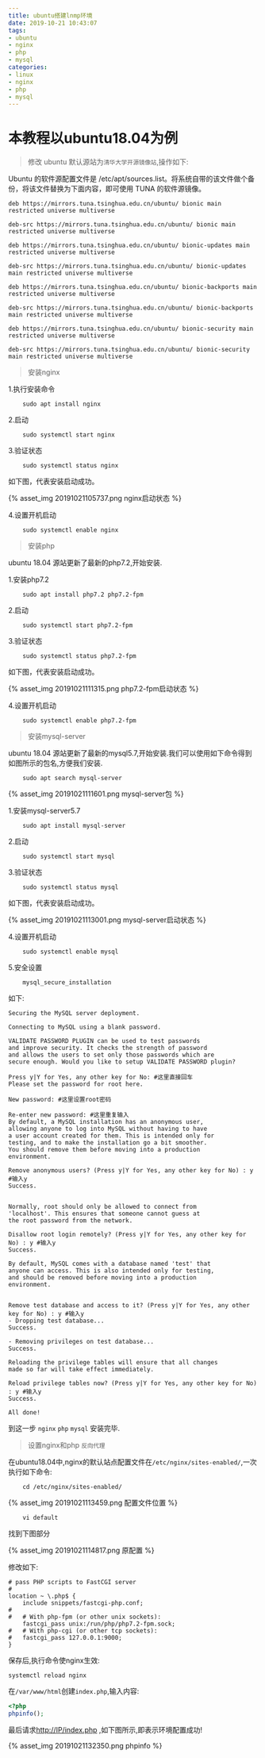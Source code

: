 ```yaml
---
title: ubuntu搭建lnmp环境
date: 2019-10-21 10:43:07
tags: 
- ubuntu
- nginx
- php
- mysql
categories: 
- linux
- nginx
- php
- mysql
---
```


# **本教程以ubuntu18.04为例** 


> 修改 ubuntu 默认源站为`清华大学开源镜像站`,操作如下:

Ubuntu 的软件源配置文件是 /etc/apt/sources.list。将系统自带的该文件做个备份，将该文件替换为下面内容，即可使用 TUNA 的软件源镜像。

    deb https://mirrors.tuna.tsinghua.edu.cn/ubuntu/ bionic main restricted universe multiverse

    deb-src https://mirrors.tuna.tsinghua.edu.cn/ubuntu/ bionic main restricted universe multiverse

    deb https://mirrors.tuna.tsinghua.edu.cn/ubuntu/ bionic-updates main restricted universe multiverse

    deb-src https://mirrors.tuna.tsinghua.edu.cn/ubuntu/ bionic-updates main restricted universe multiverse

    deb https://mirrors.tuna.tsinghua.edu.cn/ubuntu/ bionic-backports main restricted universe multiverse

    deb-src https://mirrors.tuna.tsinghua.edu.cn/ubuntu/ bionic-backports main restricted universe multiverse

    deb https://mirrors.tuna.tsinghua.edu.cn/ubuntu/ bionic-security main restricted universe multiverse

    deb-src https://mirrors.tuna.tsinghua.edu.cn/ubuntu/ bionic-security main restricted universe multiverse

>安装nginx

1.执行安装命令
```shell
    sudo apt install nginx
```

2.启动
```shell
    sudo systemctl start nginx
```

3.验证状态
```shell
    sudo systemctl status nginx
```

如下图，代表安装启动成功。

{% asset_img 20191021105737.png nginx启动状态 %}

4.设置开机启动
```shell
    sudo systemctl enable nginx
```

>安装php

ubuntu 18.04 源站更新了最新的php7.2,开始安装.

1.安装php7.2
```shell
    sudo apt install php7.2 php7.2-fpm
```

2.启动
```shell
    sudo systemctl start php7.2-fpm
```

3.验证状态
```shell
    sudo systemctl status php7.2-fpm
```

如下图，代表安装启动成功。

{% asset_img 20191021111315.png php7.2-fpm启动状态 %}

4.设置开机启动
```shell
    sudo systemctl enable php7.2-fpm
```

>安装mysql-server

ubuntu 18.04 源站更新了最新的mysql5.7,开始安装.我们可以使用如下命令得到如图所示的包名,方便我们安装.
```shell
    sudo apt search mysql-server
```

{% asset_img 20191021111601.png mysql-server包 %}

1.安装mysql-server5.7
```shell
    sudo apt install mysql-server
```

2.启动
```shell
    sudo systemctl start mysql
```

3.验证状态
```shell
    sudo systemctl status mysql
```

如下图，代表安装启动成功。

{% asset_img 20191021113001.png mysql-server启动状态 %}


4.设置开机启动
```shell
    sudo systemctl enable mysql
```

5.安全设置
```shell
    mysql_secure_installation
```

如下:


    Securing the MySQL server deployment.

    Connecting to MySQL using a blank password.

    VALIDATE PASSWORD PLUGIN can be used to test passwords
    and improve security. It checks the strength of password
    and allows the users to set only those passwords which are
    secure enough. Would you like to setup VALIDATE PASSWORD plugin?

    Press y|Y for Yes, any other key for No: #这里直接回车
    Please set the password for root here.

    New password: #这里设置root密码

    Re-enter new password: #这里重复输入
    By default, a MySQL installation has an anonymous user,
    allowing anyone to log into MySQL without having to have
    a user account created for them. This is intended only for
    testing, and to make the installation go a bit smoother.
    You should remove them before moving into a production
    environment.

    Remove anonymous users? (Press y|Y for Yes, any other key for No) : y #输入y
    Success.


    Normally, root should only be allowed to connect from
    'localhost'. This ensures that someone cannot guess at
    the root password from the network.

    Disallow root login remotely? (Press y|Y for Yes, any other key for No) : y #输入y
    Success.

    By default, MySQL comes with a database named 'test' that
    anyone can access. This is also intended only for testing,
    and should be removed before moving into a production
    environment.


    Remove test database and access to it? (Press y|Y for Yes, any other key for No) : y #输入y
    - Dropping test database...
    Success.

    - Removing privileges on test database...
    Success.

    Reloading the privilege tables will ensure that all changes
    made so far will take effect immediately.

    Reload privilege tables now? (Press y|Y for Yes, any other key for No) : y #输入y
    Success.

    All done!

到这一步 `nginx` `php`  `mysql` 安装完毕.

> 设置nginx和php `反向代理`

在ubuntu18.04中,nginx的默认站点配置文件在`/etc/nginx/sites-enabled/`,一次执行如下命令:
```shell
    cd /etc/nginx/sites-enabled/
```

{% asset_img 20191021113459.png 配置文件位置 %}

```shell
    vi default
```

找到下图部分

{% asset_img 20191021114817.png 原配置 %}

修改如下:

    # pass PHP scripts to FastCGI server
    #
    location ~ \.php$ {
        include snippets/fastcgi-php.conf;
    #
    #   # With php-fpm (or other unix sockets):
        fastcgi_pass unix:/run/php/php7.2-fpm.sock;
    #   # With php-cgi (or other tcp sockets):
    #   fastcgi_pass 127.0.0.1:9000;
    }

保存后,执行命令使nginx生效:
```shell
systemctl reload nginx
```
在`/var/www/html`创建`index.php`,输入内容:
```php
<?php
phpinfo();
```

最后请求<http://IP/index.php> ,如下图所示,即表示环境配置成功!

{% asset_img 20191021132350.png phpinfo %}